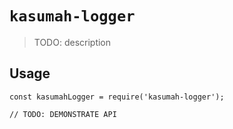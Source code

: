 # `kasumah-logger`

> TODO: description

## Usage

```
const kasumahLogger = require('kasumah-logger');

// TODO: DEMONSTRATE API
```
